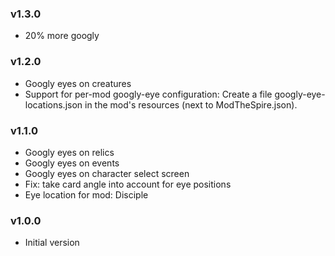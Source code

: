 ### v1.3.0
* 20% more googly

### v1.2.0
* Googly eyes on creatures
* Support for per-mod googly-eye configuration:
  Create a file googly-eye-locations.json in the mod's resources (next to ModTheSpire.json).

### v1.1.0
* Googly eyes on relics
* Googly eyes on events
* Googly eyes on character select screen
* Fix: take card angle into account for eye positions
* Eye location for mod: Disciple

### v1.0.0
* Initial version
